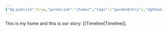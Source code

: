 ```yaml
---
{"dg-publish":true,"permalink":"/home/","tags":["gardenEntry"],"dgShowLocalGraph":true}
---
```


This is my home
and this is our story: [[Timeline\|Timeline]].

